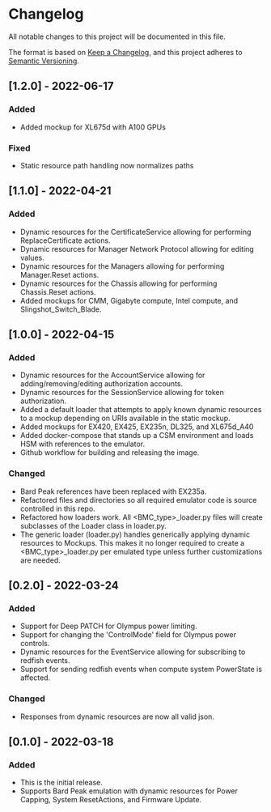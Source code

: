 # Changelog

All notable changes to this project will be documented in this file.

The format is based on [Keep a Changelog](https://keepachangelog.com/en/1.0.0/),
and this project adheres to [Semantic Versioning](https://semver.org/spec/v2.0.0.html).

<!--
Guiding Principles:
* Changelogs are for humans, not machines.
* There should be an entry for every single version.
* The same types of changes should be grouped.
* Versions and sections should be linkable.
* The latest version comes first.
* The release date of each version is displayed.
* Mention whether you follow Semantic Versioning.

Types of changes:
Added - for new features
Changed - for changes in existing functionality
Deprecated - for soon-to-be removed features
Removed - for now removed features
Fixed - for any bug fixes
Security - in case of vulnerabilities
-->

## [1.2.0] - 2022-06-17

### Added

- Added mockup for XL675d with A100 GPUs

### Fixed

- Static resource path handling now normalizes paths

## [1.1.0] - 2022-04-21

### Added

- Dynamic resources for the CertificateService allowing for performing ReplaceCertificate actions.
- Dynamic resources for Manager Network Protocol allowing for editing values.
- Dynamic resources for the Managers allowing for performing Manager.Reset actions.
- Dynamic resources for the Chassis allowing for performing Chassis.Reset actions.
- Added mockups for CMM, Gigabyte compute, Intel compute, and Slingshot_Switch_Blade.

## [1.0.0] - 2022-04-15

### Added

- Dynamic resources for the AccountService allowing for adding/removing/editing authorization accounts.
- Dynamic resources for the SessionService allowing for token authorization.
- Added a default loader that attempts to apply known dynamic resources to a mockup depending on URIs available in the static mockup.
- Added mockups for EX420, EX425, EX235n, DL325, and XL675d_A40
- Added docker-compose that stands up a CSM environment and loads HSM with references to the emulator.
- Github workflow for building and releasing the image.

### Changed

- Bard Peak references have been replaced with EX235a.
- Refactored files and directories so all required emulator code is source controlled in this repo.
- Refactored how loaders work. All <BMC_type>_loader.py files will create subclasses of the Loader class in loader.py.
- The generic loader (loader.py) handles generically applying dynamic resources to Mockups. This makes it no longer required to create a <BMC_type>_loader.py per emulated type unless further customizations are needed.

## [0.2.0] - 2022-03-24

### Added

- Support for Deep PATCH for Olympus power limiting.
- Support for changing the 'ControlMode' field for Olympus power controls.
- Dynamic resources for the EventService allowing for subscribing to redfish events.
- Support for sending redfish events when compute system PowerState is affected.

### Changed

- Responses from dynamic resources are now all valid json.

## [0.1.0] - 2022-03-18

### Added

- This is the initial release.
- Supports Bard Peak emulation with dynamic resources for Power Capping, System ResetActions, and Firmware Update.
